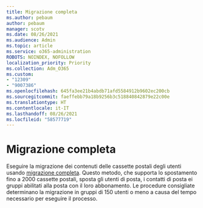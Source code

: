 ```yaml
---
title: Migrazione completa
ms.author: pebaum
author: pebaum
manager: scotv
ms.date: 08/26/2021
ms.audience: Admin
ms.topic: article
ms.service: o365-administration
ROBOTS: NOINDEX, NOFOLLOW
localization_priority: Priority
ms.collection: Adm_O365
ms.custom:
- "12309"
- "9007386"
ms.openlocfilehash: 645fa3ee21b4abdb71afd5584912b9602ec200cb
ms.sourcegitcommit: faeffebb79a18b9256b3c518840842879e22c00e
ms.translationtype: HT
ms.contentlocale: it-IT
ms.lasthandoff: 08/26/2021
ms.locfileid: "58577719"
---
```

# <a name="cutover-migration"></a>Migrazione completa

Eseguire la migrazione dei contenuti delle cassette postali degli utenti usando [migrazione completa](https://admin.microsoft.com/adminportal/home#/cutoverwizard). Questo metodo, che supporta lo spostamento fino a 2000 cassette postali, sposta gli utenti di posta, i contatti di posta ei gruppi abilitati alla posta con il loro abbonamento. Le procedure consigliate determinano la migrazione in gruppi di 150 utenti o meno a causa del tempo necessario per eseguire il processo.